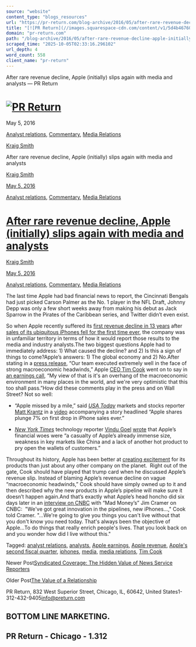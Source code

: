 ```yaml
---
source: "website"
content_type: "blogs_resources"
url: "https://pr-return.com/blog-archive/2016/05/after-rare-revenue-decline-apple-initially-slips-again-with-media-and-analysts"
title: "[![PR Return](//images.squarespace-cdn.com/content/v1/5d4b46760702c80001bc1eec/9f1a7ac8-9fa3-4124-9078-fec0267ce67d/PR+Return+Logo.jpg?format=1500w)](/)"
domain: "pr-return.com"
path: "/blog-archive/2016/05/after-rare-revenue-decline-apple-initially-slips-again-with-media-and-analysts"
scraped_time: "2025-10-05T02:33:16.296102"
url_depth: 4
word_count: 558
client_name: "pr-return"
---
```


After rare revenue decline, Apple (initially) slips again with media and analysts — PR Return

# [![PR Return](//images.squarespace-cdn.com/content/v1/5d4b46760702c80001bc1eec/9f1a7ac8-9fa3-4124-9078-fec0267ce67d/PR+Return+Logo.jpg?format=1500w)](/)

May 5, 2016

[Analyst relations](/blog-archive?category=Analyst+relations), [Commentary](/blog-archive?category=Commentary), [Media Relations](/blog-archive?category=Media+Relations)

[Kraig Smith](/blog-archive?author=5d4b4667e5a8e5000131f613)

After rare revenue decline, Apple (initially) slips again with media and analysts

[Kraig Smith](/blog-archive?author=5d4b4667e5a8e5000131f613)

[May 5, 2016](/blog-archive/2016/05/after-rare-revenue-decline-apple-initially-slips-again-with-media-and-analysts)

[Analyst relations](/blog-archive/category/Analyst+relations), [Commentary](/blog-archive/category/Commentary), [Media Relations](/blog-archive/category/Media+Relations)

# [After rare revenue decline, Apple (initially) slips again with media and analysts](/blog-archive/2016/05/after-rare-revenue-decline-apple-initially-slips-again-with-media-and-analysts)

[Kraig Smith](/blog-archive?author=5d4b4667e5a8e5000131f613)

[May 5, 2016](/blog-archive/2016/05/after-rare-revenue-decline-apple-initially-slips-again-with-media-and-analysts)

[Analyst relations](/blog-archive/category/Analyst+relations), [Commentary](/blog-archive/category/Commentary), [Media Relations](/blog-archive/category/Media+Relations)

The last time Apple had bad financial news to report, the Cincinnati Bengals had just picked Carson Palmer as the No. 1 player in the NFL Draft, Johnny Depp was only a few short weeks away from making his debut as Jack Sparrow in the Pirates of the Caribbean series, and Twitter didn’t even exist.

So when Apple recently suffered its [first revenue decline in 13 years](http://www.npr.org/sections/thetwo-way/2016/04/26/475788283/dip-in-iphone-sales-results-in-apples-first-revenue-decline-in-13-years) after [sales of its ubiquitous iPhones fell for the first time ever](http://money.cnn.com/2016/04/26/technology/apple-earnings/), the company was in unfamiliar territory in terms of how it would report those results to the media and industry analysts.The two biggest questions Apple had to immediately address: 1) What caused the decline? and 2) Is this a sign of things to come?Apple’s answers: 1) The global economy and 2) No.After stating in a [press release](http://www.apple.com/pr/library/2016/01/26Apple-Reports-Record-First-Quarter-Results.html), “Our team executed extremely well in the face of strong macroeconomic headwinds,” Apple [CEO Tim Cook](http://www.apple.com/pr/bios/tim-cook.html) went on to say in [an earnings call](http://www.businessinsider.in/Tim-Cook-on-the-declining-smartphone-market-This-too-shall-pass/articleshow/52002296.cms), “My view of that is it's an overhang of the macroeconomic environment in many places in the world, and we're very optimistic that this too shall pass.”How did these comments play in the press and on Wall Street? Not so well:

*   “Apple missed by a mile,” said [_USA Today_](http://www.usatoday.com/staff/1035/matt-krantz/) markets and stocks reporter [Matt Krantz](http://www.usatoday.com/staff/1035/matt-krantz/) in a [video](http://www.usatoday.com/story/tech/2016/04/26/apples-poor-results-highlight-diminished-iphone-demand/83388452/) accompanying a story headlined “Apple shares plunge 7% on first drop in iPhone sales ever.”

*   [_New York Times_](http://www.nytimes.com/) technology reporter [Vindu Goel](http://topics.nytimes.com/top/reference/timestopics/people/g/vindu_goel/index.html?action=click&contentCollection=Technology&module=Byline&region=Header&pgtype=article) [wrote](http://www.nytimes.com/2016/04/27/technology/apple-q2-earnings-iphone.html?hp&action=click&pgtype=Homepage&clickSource=story-heading&module=first-column-region&region=top-news&WT.nav=top-news) that Apple’s financial woes were “a casualty of Apple’s already immense size, weakness in key markets like China and a lack of another hot product to pry open the wallets of customers.”

Throughout its history, Apple has been better at [creating excitement](http://www.pcmag.com/article2/0,2817,2384991,00.asp) for its products than just about any other company on the planet.  Right out of the gate, Cook should have played that trump card when he discussed Apple’s revenue slip. Instead of blaming Apple’s revenue decline on vague “macroeconomic headwinds,” Cook should have simply owned up to it and then described why the new products in Apple’s pipeline will make sure it doesn’t happen again.And that’s exactly what Apple’s head honcho did six days later in an [interview on CNBC](http://www.cnbc.com/2016/05/03/cnbc-transcript-apple-ceo-tim-cook-on-cnbcs-mad-money-w-jim-cramer-tonight.html) with “Mad Money’s” Jim Cramer on CNBC:  "We've got great innovation in the pipelines, new iPhones…," Cook told Cramer. "…We're going to give you things you can't live without that you don't know you need today. That's always been the objective of Apple…To do things that really enrich people's lives. That you look back on and you wonder how did I live without this."

Tagged: [analyst relations](/blog-archive/tag/analyst+relations), [analysts](/blog-archive/tag/analysts), [Apple earnings](/blog-archive/tag/Apple+earnings), [Apple revenue](/blog-archive/tag/Apple+revenue), [Apple's second fiscal quarter](/blog-archive/tag/Apple%27s+second+fiscal+quarter), [iphones](/blog-archive/tag/iphones), [media](/blog-archive/tag/media), [media relations](/blog-archive/tag/media+relations), [Tim Cook](/blog-archive/tag/Tim+Cook)

Newer Post[Syndicated Coverage: The Hidden Value of News Service Reporters](/blog-archive/2016/05/syndicated-coverage-the-hidden-value-of-news-service-reporters)

Older Post[The Value of a Relationship](/blog-archive/2016/05/the-value-of-a-relationship)

PR Return, 832 West Superior Street, Chicago, IL, 60642, United States1-312-432-9405[info@preturn.com](mailto:info@preturn.com)

## BOTTOM LINE MARKETING.

## PR Return - Chicago - 1.312